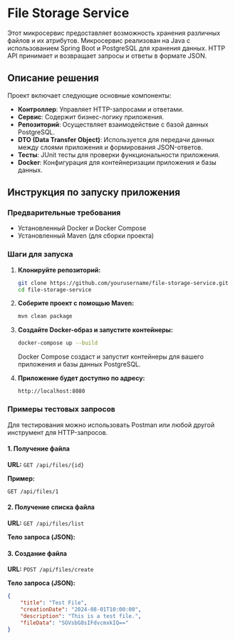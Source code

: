 # File Storage Service

Этот микросервис предоставляет возможность хранения различных файлов и их атрибутов. Микросервис реализован на Java с использованием Spring Boot и PostgreSQL для хранения данных. HTTP API принимает и возвращает запросы и ответы в формате JSON.

## Описание решения

Проект включает следующие основные компоненты:

- **Контроллер**: Управляет HTTP-запросами и ответами.
- **Сервис**: Содержит бизнес-логику приложения.
- **Репозиторий**: Осуществляет взаимодействие с базой данных PostgreSQL.
- **DTO (Data Transfer Object)**: Используется для передачи данных между слоями приложения и формирования JSON-ответов.
- **Тесты**: JUnit тесты для проверки функциональности приложения.
- **Docker**: Конфигурация для контейнеризации приложения и базы данных.

## Инструкция по запуску приложения

### Предварительные требования

- Установленный Docker и Docker Compose
- Установленный Maven (для сборки проекта)

### Шаги для запуска

1. **Клонируйте репозиторий:**

    ```bash
    git clone https://github.com/yourusername/file-storage-service.git
    cd file-storage-service
    ```

2. **Соберите проект с помощью Maven:**

    ```bash
    mvn clean package
    ```

3. **Создайте Docker-образ и запустите контейнеры:**

    ```bash
    docker-compose up --build
    ```

   Docker Compose создаст и запустит контейнеры для вашего приложения и базы данных PostgreSQL.

4. **Приложение будет доступно по адресу:**

    ```
    http://localhost:8080
    ```

### Примеры тестовых запросов

Для тестирования можно использовать Postman или любой другой инструмент для HTTP-запросов.

#### 1. Получение файла

**URL:** `GET /api/files/{id}`

**Пример:**

`GET /api/files/1`

#### 2. Получение списка файла

**URL:** `GET /api/files/list`

**Тело запроса (JSON):**

#### 3. Создание файла

**URL:** `POST /api/files/create`

**Тело запроса (JSON):**

```json
{
    "title": "Test File",
    "creationDate": "2024-08-01T10:00:00",
    "description": "This is a test file.",
    "fileData": "SGVsbG8sIFdvcmxkIQ=="
}
